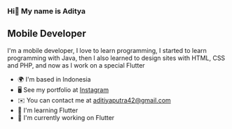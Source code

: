 ### Hi👋 My name is Aditya

## Mobile Developer

I'm a mobile developer, I love to learn programming, I started to learn programming with Java, then I also learned to design sites with HTML, CSS and PHP, and now as I work on a special Flutter

- 🌍 I'm based in Indonesia
- 🖥️ See my portfolio at <a href="https://www.instagram.com/aditya__putra1">Instagram</a>
- ✉️ You can contact me at aditiyaputra42@gmail.com
- 🧠 I'm learning Flutter
- 🚀 I'm currently working on Flutter





